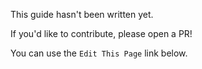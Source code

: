 This guide hasn't been written yet.

If you'd like to contribute, please open a PR!

You can use the `Edit This Page` link below.
